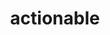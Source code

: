 ---
layout: ../../layouts/Layout.astro
title: actionable
tags: 
  - Next.js
  - React
  - Typescript
meta:
  description: Project for generating Github Actions workflows interactively.
---